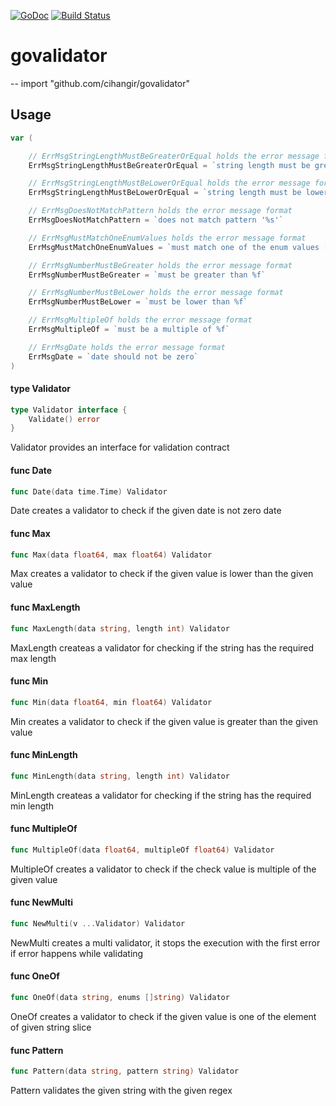 [![GoDoc](https://godoc.org/github.com/cihangir/govalidator?status.svg)](https://godoc.org/github.com/cihangir/govalidator)
[![Build Status](https://travis-ci.org/cihangir/govalidator.svg)](https://travis-ci.org/cihangir/govalidator)

# govalidator
--
    import "github.com/cihangir/govalidator"


## Usage

```go
var (

	// ErrMsgStringLengthMustBeGreaterOrEqual holds the error message format
	ErrMsgStringLengthMustBeGreaterOrEqual = `string length must be greater or equal to %d`

	// ErrMsgStringLengthMustBeLowerOrEqual holds the error message format
	ErrMsgStringLengthMustBeLowerOrEqual = `string length must be lower or equal to %d`

	// ErrMsgDoesNotMatchPattern holds the error message format
	ErrMsgDoesNotMatchPattern = `does not match pattern '%s'`

	// ErrMsgMustMatchOneEnumValues holds the error message format
	ErrMsgMustMatchOneEnumValues = `must match one of the enum values [%s]`

	// ErrMsgNumberMustBeGreater holds the error message format
	ErrMsgNumberMustBeGreater = `must be greater than %f`

	// ErrMsgNumberMustBeLower holds the error message format
	ErrMsgNumberMustBeLower = `must be lower than %f`

	// ErrMsgMultipleOf holds the error message format
	ErrMsgMultipleOf = `must be a multiple of %f`

	// ErrMsgDate holds the error message format
	ErrMsgDate = `date should not be zero`
)
```

#### type Validator

```go
type Validator interface {
	Validate() error
}
```

Validator provides an interface for validation contract

#### func  Date

```go
func Date(data time.Time) Validator
```
Date creates a validator to check if the given date is not zero date

#### func  Max

```go
func Max(data float64, max float64) Validator
```
Max creates a validator to check if the given value is lower than the given
value

#### func  MaxLength

```go
func MaxLength(data string, length int) Validator
```
MaxLength createas a validator for checking if the string has the required max
length

#### func  Min

```go
func Min(data float64, min float64) Validator
```
Min creates a validator to check if the given value is greater than the given
value

#### func  MinLength

```go
func MinLength(data string, length int) Validator
```
MinLength createas a validator for checking if the string has the required min
length

#### func  MultipleOf

```go
func MultipleOf(data float64, multipleOf float64) Validator
```
MultipleOf creates a validator to check if the check value is multiple of the
given value

#### func  NewMulti

```go
func NewMulti(v ...Validator) Validator
```
NewMulti creates a multi validator, it stops the execution with the first error
if error happens while validating

#### func  OneOf

```go
func OneOf(data string, enums []string) Validator
```
OneOf creates a validator to check if the given value is one of the element of
given string slice

#### func  Pattern

```go
func Pattern(data string, pattern string) Validator
```
Pattern validates the given string with the given regex
